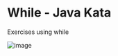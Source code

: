 # While - Java Kata
Exercises using while


![image](https://user-images.githubusercontent.com/67469148/157442891-19f2e9e9-697d-43ee-b88a-ee7cb704f8ae.png)

